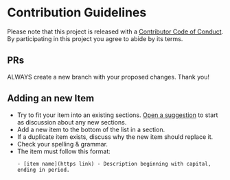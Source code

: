 # Contribution Guidelines

Please note that this project is released with a [Contributor Code of Conduct](code_of_conduct.md). By participating in this project you agree to abide by its terms.

## PRs

ALWAYS create a new branch with your proposed changes. Thank you!

## Adding an new Item

- Try to fit your item into an existing sections. [Open a suggestion](https://github.com/TechNative-B-V/awesome-technative/issues/new) to start as discussion about any new sections.
- Add a new item to the bottom of the list in a section.
- If a duplicate item exists, discuss why the new item should replace it.
- Check your spelling & grammar.
- The item must follow this format:
  ```
  - [item name](https link) - Description beginning with capital, ending in period.
  ```
